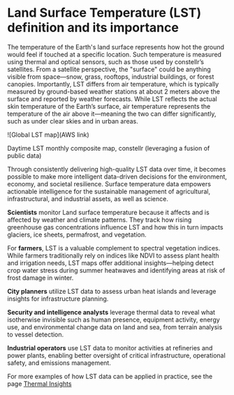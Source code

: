 # **Land Surface Temperature (LST) definition and its importance**

The temperature of the Earth's land surface represents how hot the ground would feel if touched at a specific location. Such temperature is measured using thermal and optical sensors, such as those used by constellr’s satellites. From a satellite perspective, the "surface" could be anything visible from space—snow, grass, rooftops, industrial buildings, or forest canopies. Importantly, LST differs from air temperature, which is typically measured by ground-based weather stations at about 2 meters above the surface and reported by weather forecasts. While LST reflects the actual skin temperature of the Earth’s surface, air temperature represents the temperature of the air above it—meaning the two can differ significantly, such as under clear skies and in urban areas. 

![Global LST map](AWS link)
<figcaption>Daytime LST monthly composite map, constellr (leveraging a fusion of public data) </figcaption>

Through consistently delivering high-quality LST data over time, it becomes possible to make more intelligent data-driven decisions for the environment, economy, and societal resilience. Surface temperature data empowers actionable intelligence for the sustainable management of agricultural, infrastructural, and industrial assets, as well as science. 

**Scientists** monitor Land surface temperature because it affects and is affected by weather and climate patterns. They track how rising greenhouse gas concentrations influence LST and how this in turn impacts glaciers, ice sheets, permafrost, and vegetation.  

For **farmers**, LST is a valuable complement to spectral vegetation indices. While farmers traditionally rely on indices like NDVI to assess plant health and irrigation needs, LST maps offer additional insights—helping detect crop water stress during summer heatwaves and identifying areas at risk of frost damage in winter. 

**City planners** utilize LST data to assess urban heat islands and leverage insights for infrastructure planning.  

**Security and intelligence analysts** leverage thermal data to reveal what isotherwise invisible such as human presence, equipment activity, energy use, and environmental change data on land and sea, from terrain analysis to vessel detection.  

**Industrial operators** use LST data to monitor activities at refineries and power plants, enabling better oversight of critical infrastructure, operational safety, and emissions management. 

For more examples of how LST data can be applied in practice, see the page [Thermal Insights](https://constellr.github.io/product-lst/use-cases)